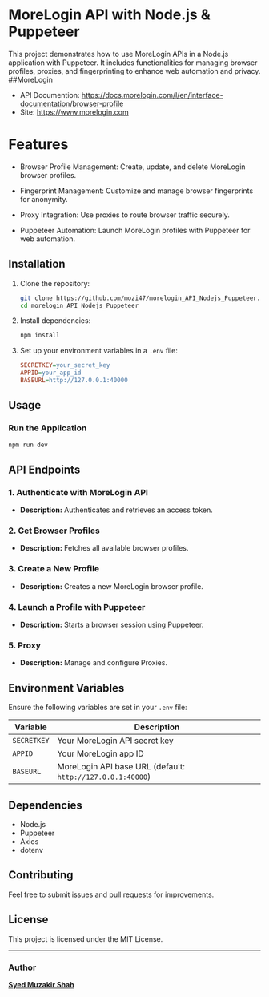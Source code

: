 # MoreLogin API with Node.js & Puppeteer

This project demonstrates how to use MoreLogin APIs in a Node.js application with Puppeteer. It includes functionalities for managing browser profiles, proxies, and fingerprinting to enhance web automation and privacy.
##MoreLogin
* API Documention: https://docs.morelogin.com/l/en/interface-documentation/browser-profile
* Site: https://www.morelogin.com

# Features

* Browser Profile Management: Create, update, and delete MoreLogin browser profiles.

* Fingerprint Management: Customize and manage browser fingerprints for anonymity.

* Proxy Integration: Use proxies to route browser traffic securely.

* Puppeteer Automation: Launch MoreLogin profiles with Puppeteer for web automation.

## Installation

1. Clone the repository:
   ```sh
   git clone https://github.com/mozi47/morelogin_API_Nodejs_Puppeteer.git
   cd morelogin_API_Nodejs_Puppeteer
   ```
2. Install dependencies:
   ```sh
   npm install
   ```
3. Set up your environment variables in a `.env` file:
   ```ini
   SECRETKEY=your_secret_key
   APPID=your_app_id
   BASEURL=http://127.0.0.1:40000
   ```

## Usage

### Run the Application
```sh
npm run dev
```

## API Endpoints

### 1. **Authenticate with MoreLogin API**
   - **Description:** Authenticates and retrieves an access token.
   
### 2. **Get Browser Profiles**
   - **Description:** Fetches all available browser profiles.
   
### 3. **Create a New Profile**
   - **Description:** Creates a new MoreLogin browser profile.

### 4. **Launch a Profile with Puppeteer**
   - **Description:** Starts a browser session using Puppeteer.

### 5. **Proxy**
   - **Description:** Manage and configure Proxies.

## Environment Variables
Ensure the following variables are set in your `.env` file:

| Variable   | Description |
|------------|-------------|
| `SECRETKEY` | Your MoreLogin API secret key |
| `APPID` | Your MoreLogin app ID |
| `BASEURL` | MoreLogin API base URL (default: `http://127.0.0.1:40000`) |

## Dependencies
- Node.js
- Puppeteer
- Axios
- dotenv

## Contributing
Feel free to submit issues and pull requests for improvements.

## License
This project is licensed under the MIT License.

---
### Author
**[Syed Muzakir Shah](https://github.com/mozi47)**


